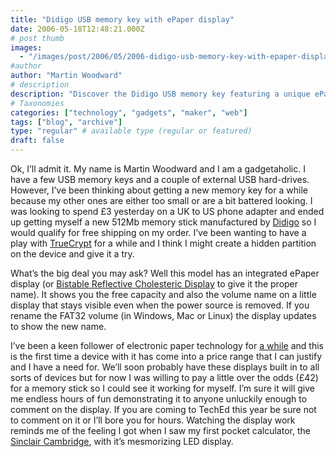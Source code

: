 ```yaml
---
title: "Didigo USB memory key with ePaper display"
date: 2006-05-18T12:48:21.000Z
# post thumb
images:
  - "/images/post/2006/05/2006-didigo-usb-memory-key-with-epaper-display.jpg"
#author
author: "Martin Woodward"
# description
description: "Discover the Didigo USB memory key featuring a unique ePaper display that shows capacity and volume name, making data storage captivating."
# Taxonomies
categories: ["technology", "gadgets", "maker", "web"]
tags: ["blog", "archive"]
type: "regular" # available type (regular or featured)
draft: false
---
```


Ok, I’ll admit it. My name is Martin Woodward and I am a gadgetaholic. I have a few USB memory keys and a couple of external USB hard-drives. However, I’ve been thinking about getting a new memory key for a while because my other ones are either too small or are a bit battered looking. I was looking to spend £3 yesterday on a UK to US phone adapter and ended up getting myself a new 512Mb memory stick manufactured by [Didigo](http://www.mydidigo.com/products/multmedia_2detail.asp?C3=9) so I would qualify for free shipping on my order. I’ve been wanting to have a play with [TrueCrypt](http://www.truecrypt.org/) for a while and I think I might create a hidden partition on the device and give it a try.

What’s the big deal you may ask? Well this model has an integrated ePaper display (or [Bistable Reflective Cholesteric Display](http://www.kentdisplays.com/tech/papers/2003/09-03-IDRC-Bistable%20Reflective%20Cholesteric%20Displays.pdf) to give it the proper name). It shows you the free capacity and also the volume name on a little display that stays visible even when the power source is removed. If you rename the FAT32 volume (in Windows, Mac or Linux) the display updates to show the new name.

I’ve been a keen follower of electronic paper technology for [a while](http://www.woodwardweb.com/gadgets/000024.html) and this is the first time a device with it has come into a price range that I can justify and I have a need for. We’ll soon probably have these displays built in to all sorts of devices but for now I was willing to pay a little over the odds (£42) for a memory stick so I could see it working for myself. I’m sure it will give me endless hours of fun demonstrating it to anyone unluckily enough to comment on the display. If you are coming to TechEd this year be sure not to comment on it or I’ll bore you for hours. Watching the display work reminds me of the feeling I got when I saw my first pocket calculator, the [Sinclair Cambridge](http://www.vintagecalculators.com/html/sinclair___the_pocket_calculat.html), with it’s mesmorizing LED display.

